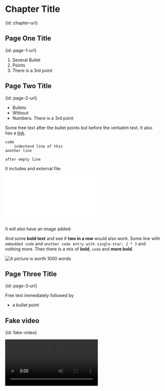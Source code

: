 # Chapter Title
{id: chapter-url}

## Page One Title
{id: page-1-url}

1. Several Bullet
1. Points
1. There is a 3rd point

## Page Two Title
{id: page-2-url}

* Bullets
* Without
* Numbers. There is a 3rd point

Some free text after the bullet points 
but before the verbatim text. It also has a [link](https://code-maven.com/).

```
code
    indentend line of this
another line

after empty line
```

It includes and external file:

![This Title](sample/do.py)

It will also have an image added:

And some **bold text** and see if **two in a row** would also work.
Some line with `embedded code` and `another code entry with single-star: 2 * 3` and nothing more.
Then there is a mix of **bold**, `code` and **more bold**.

![A picture is worth 1000 words](sample/code_maven_128.png)

## Page Three Title
{id: page-3-url}

Free text immediately followed by
* a bullet point

## Fake video
{id: fake-video}

![Some file instead of a real video](sample/not_real.mp4)

